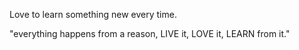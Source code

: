 
Love to learn something new every time.

"everything happens from a reason, LIVE it, LOVE it, LEARN from it."
